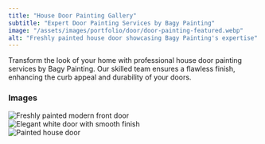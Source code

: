 ```yaml
---
title: "House Door Painting Gallery"
subtitle: "Expert Door Painting Services by Bagy Painting"
image: "/assets/images/portfolio/door/door-painting-featured.webp"
alt: "Freshly painted house door showcasing Bagy Painting's expertise"
---
```


Transform the look of your home with professional house door painting services by Bagy Painting. Our skilled team ensures a flawless finish, enhancing the curb appeal and durability of your doors.

### Images

![Freshly painted modern front door](/assets/images/portfolio/door/door-painting-1.webp)  
![Elegant white door with smooth finish](/assets/images/portfolio/door/door-painting-2.webp)  
![Painted house door](/assets/images/portfolio/door/door-painting-3.webp)  